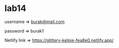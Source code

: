 # lab14
 
 
 
 
 username => burak@mail.com
 
 
 password => burak1


Netlify link => https://glittery-kelpie-fea8e0.netlify.app/
